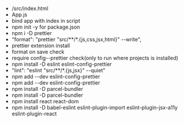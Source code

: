 - /src/index.html
- App.js
- bind app with index in script
- npm init -y for package.json
- npm i -D prettier
- "format": "prettier \"src/**/*.{js,css,jsx,html}\" --write",
- prettier extension install
- format on save check
- require config--prettier check(only to run where projects is installed)
- npm install -D eslint eslint-config-prettier
- "lint": "eslint \"src/**/*.{js,jsx}\" --quiet"
- npm add --dev eslint-config-prettier
- npm add --dev eslint-config-prettier
- npm install -D parcel-bundler
- npm install -D parcel-bundler
- npm install react react-dom
- npm install -D babel-eslint eslint-plugin-import eslint-plugin-jsx-a11y eslint-plugin-react